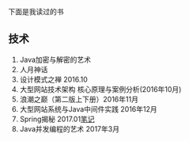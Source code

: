 下面是我读过的书

## 技术

1. Java加密与解密的艺术
2. 人月神话
3. 设计模式之禅 2016.10
4. 大型网站技术架构 核心原理与案例分析\(2016年10月\)
5. 浪潮之巅（第二版上下册）2016年11月
6. 大型网站系统与Java中间件实践 2016年12月
7. Spring揭秘 2017.01[笔记](/reading-list/reading-notes/Spring-Secret.md)
8. Java并发编程的艺术 2017年3月



